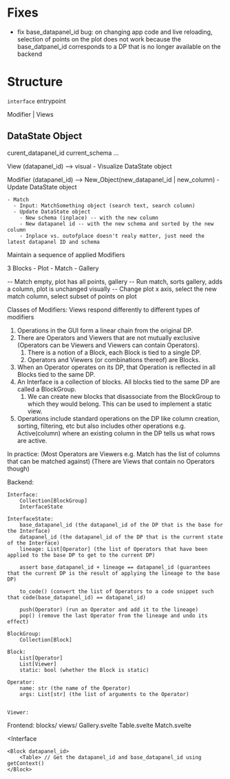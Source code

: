 # Fixes
- fix base_datapanel_id bug: on changing app code and live reloading, selection of points on the plot does not work because the base_datpanel_id corresponds to a DP that is no longer available on the backend

# Structure


`interface` entrypoint


Modifier | Views


DataState Object
---------------
curent_datapanel_id
current_schema
...



View (datapanel_id) --> visual
    - Visualize DataState object

Modifier (datapanel_id) --> New_Object(new_datapanel_id | new_column)
    - Update DataState object

    - Match
      - Input: MatchSomething object (search text, search column)
      - Update DataState object
        - New schema (inplace) -- with the new column
        - New datapanel id -- with the new schema and sorted by the new column
        - Inplace vs. outofplace doesn't realy matter, just need the latest datapanel ID and schema


Maintain a sequence of applied Modifiers

3 Blocks
    - Plot
    - Match
    - Gallery

-- Match empty, plot has all points, gallery
-- Run match, sorts gallery, adds a column, plot is unchanged visually
-- Change plot x axis, select the new match column, select subset of points on plot

Classes of Modifiers:
    Views respond differently to different types of modifiers

1. Operations in the GUI form a linear chain from the original DP.
2. There are Operators and Viewers that are not mutually exclusive (Operators can be Viewers and Viewers can contain Operators).
   1. There is a notion of a Block, each Block is tied to a single DP.
   2. Operators and Viewers (or combinations thereof) are Blocks.
3. When an Operator operates on its DP, that Operation is reflected in all Blocks tied to the same DP.
4. An Interface is a collection of blocks. All blocks tied to the same DP are called a BlockGroup.
   1. We can create new blocks that disassociate from the BlockGroup to which they would belong. This can be used to implement a static view.
5. Operations include standard operations on the DP like column creation, sorting, filtering, etc but also includes other operations e.g. Active(column) where an existing column in the DP tells us what rows are active.



In practice:
    (Most Operators are Viewers e.g. Match has the list of columns that can be matched against)
    (There are Views that contain no Operators though)


Backend:

    Interface:
        Collection[BlockGroup]
        InterfaceState

    InterfaceState:
        base_datapanel_id (the datapanel_id of the DP that is the base for the Interface)
        datapanel_id (the datapanel_id of the DP that is the current state of the Interface)
        lineage: List[Operator] (the list of Operators that have been applied to the base DP to get to the current DP)

        assert base_datapanel_id + lineage == datapanel_id (guarantees that the current DP is the result of applying the lineage to the base DP)

        to_code() (convert the list of Operators to a code snippet such that code(base_datapanel_id) == datapanel_id)

        push(Operator) (run an Operator and add it to the lineage)
        pop() (remove the last Operator from the lineage and undo its effect)

    BlockGroup:
        Collection[Block]

    Block:
        List[Operator]
        List[Viewer]
        static: bool (whether the Block is static)

    Operator:
        name: str (the name of the Operator)
        args: List[str] (the list of arguments to the Operator)


    Viewer:



Frontend:
    blocks/
        views/
            <!-- Pure views, no operators -->
            Gallery.svelte
            Table.svelte
        <!-- Operators, which  -->
        Match.svelte
    

<Interface
>
    <Block datapanel_id>
        <Table> // Get the datapanel_id and base_datapanel_id using getContext()
    </Block>
</Interface>